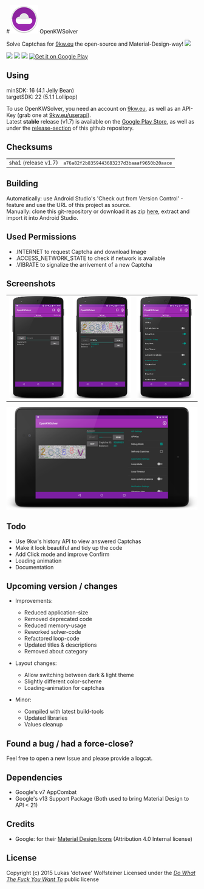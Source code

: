 #<img width="75px" height="75px" src="art/web_icon_dark.png" />  OpenKWSolver 

Solve Captchas for [9kw.eu](http://www.9kw.eu/) the open-source and Material-Design-way!
<img src="https://travis-ci.org/dotWee/OpenKWSolver.svg?branch=master" href="https://travis-ci.org/dotWee/OpenKWSolver"/>

<img src="http://img.shields.io/github/issues/dotWee/OpenKWSolver.svg" />
<img src="http://img.shields.io/badge/code-java-red.svg" />
<img src="http://img.shields.io/badge/license-WTFPL%2F2.0-blue.svg" />

<a href="https://play.google.com/store/apps/details?id=de.dotwee.openkwsolver">
  <img alt="Get it on Google Play"
       src="https://developer.android.com/images/brand/en_generic_rgb_wo_45.png" />
</a>

## Using

minSDK: 16 (4.1 Jelly Bean)
<br>targetSDK: 22 (5.1.1 Lollipop)

To use OpenKWSolver, you need an account on [9kw.eu](http://www.9kw.eu/), as well as an API-Key (grab one at [9kw.eu/userapi](http://www.9kw.eu/userapi.html)).
<br>Latest **stable** release (v1.7) is available on the [Google Play Store](https://play.google.com/store/apps/details?id=de.dotwee.openkwsolver), as well as under the [release-section](https://github.com/dotWee/OpenKWSolver/releases) of this github repository.

## Checksums

<table>
  <tr>
    <td>sha1 (release v1.7)</td>
    <td><code>a76a82f2b8359443683237d3baaaf9650b20aace</code></td>
  </tr>
</table>

## Building

Automatically: use Android Studio's 'Check out from Version Control' - feature and use the URL of this project as source. <br>
Manually: clone this git-repository or download it as zip [here](https://github.com/dotwee/OpenKWSolver/archive/master.zip), extract and import it into Android Studio.

## Used Permissions

+ .INTERNET to request Captcha and download Image
+ .ACCESS_NETWORK_STATE to check if network is available
+ .VIBRATE to signalize the arrivement of a new Captcha

## Screenshots

<table style="border: 0px;">
    <tr>
        <td><img width="200px" src="art/ScreenshotNormal.png" /></td>
        <td><img width="200px" src="art/ScreenshotWithCaptcha.png" /></td>
        <td><img width="200px" src="art/ScreenshotSettings.png" /></td>
    </tr>
</table>

<img src="art/ScreenshotTablet.png" />

## Todo

+ Use 9kw's history API to view answered Captchas
+ Make it look beautiful and tidy up the code
+ Add Click mode and improve Confirm
+ Loading animation
+ Documentation

## Upcoming version / changes

* Improvements:
  - Reduced application-size
  - Removed deprecated code
  - Reduced memory-usage
  - Reworked solver-code
  - Refactored loop-code
  - Updated titles & descriptions
  - Removed about category
  
* Layout changes:
  - Allow switching between dark & light theme
  - Slightly different color-scheme
  - Loading-animation for captchas
  
* Minor:
  - Compiled with latest build-tools
  - Updated libraries
  - Values cleanup

## Found a bug / had a force-close?

Feel free to open a new Issue and please provide a logcat.

## Dependencies

+ Google's v7 AppCombat
+ Google's v13 Support Package
(Both used to bring Material Design to API < 21)

## Credits

+ Google: for their [Material Design Icons](https://github.com/google/material-design-icons) (Attribution 4.0 Internal license)

## License

Copyright (c) 2015 Lukas 'dotwee' Wolfsteiner
Licensed under the [_Do What The Fuck You Want To_](/LICENSE) public license